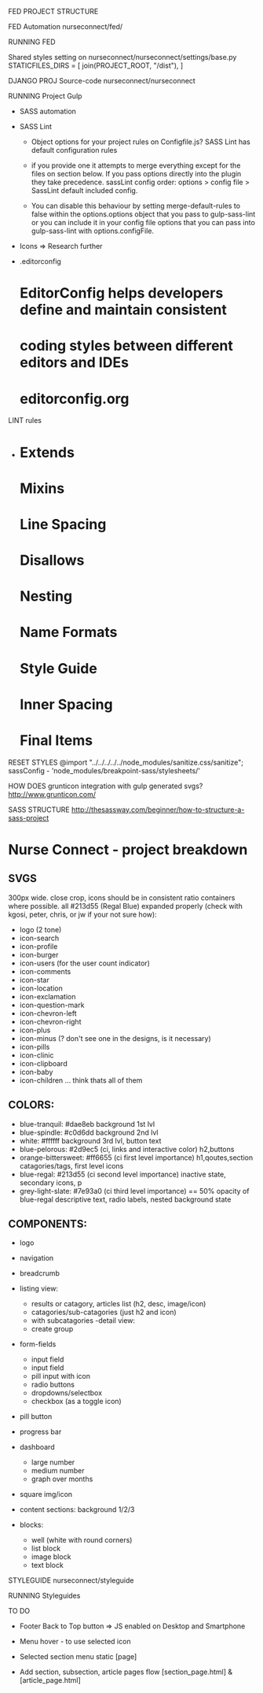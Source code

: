 FED PROJECT STRUCTURE

FED Automation
nurseconnect/fed/

RUNNING FED

Shared styles setting on nurseconnect/nurseconnect/settings/base.py
STATICFILES_DIRS = [
    join(PROJECT_ROOT, "/dist"),
]

DJANGO PROJ Source-code
nurseconnect/nurseconnect

RUNNING Project
Gulp
  - SASS automation
  - SASS Lint
    * Object options for your project rules on Configfile.js?
    SASS Lint has default configuration rules
    * if you provide one it attempts to merge everything except for the files on section below.
    If you pass options directly into the plugin they take precedence.
    sassLint config order: options > config file > SassLint default included config.

    * You can disable this behaviour by setting merge-default-rules to false within the options.options object that you pass to gulp-sass-lint or you can include it in your config file options that you can pass into gulp-sass-lint with options.configFile.

  - Icons => Research further
  - .editorconfig
    # EditorConfig helps developers define and maintain consistent
    # coding styles between different editors and IDEs
    # editorconfig.org

  LINT rules
  -   # Extends
      # Mixins
      # Line Spacing
      # Disallows
      # Nesting
      # Name Formats
      # Style Guide
      # Inner Spacing
      # Final Items

  RESET STYLES
  @import "../../../../../node_modules/sanitize.css/sanitize";
  sassConfig - 'node_modules/breakpoint-sass/stylesheets/'

  HOW DOES grunticon integration with gulp generated svgs?
  http://www.grunticon.com/

  SASS STRUCTURE
  http://thesassway.com/beginner/how-to-structure-a-sass-project


  # Nurse Connect - project breakdown

  ## SVGS

   300px wide. close crop, icons should be in consistent ratio containers where possible. all #213d55 (Regal Blue) expanded properly (check with kgosi, peter, chris, or jw if your not sure how):

  - logo (2 tone)
  - icon-search
  - icon-profile
  - icon-burger
  - icon-users (for the user count indicator)
  - icon-comments
  - icon-star
  - icon-location
  - icon-exclamation
  - icon-question-mark
  - icon-chevron-left
  - icon-chevron-right
  - icon-plus
  - icon-minus (? don't see one in the designs, is it necessary)
  - icon-pills
  - icon-clinic
  - icon-clipboard
  - icon-baby
  - icon-children
  ... think thats all of them


  ## COLORS:

  - blue-tranquil: #dae8eb
      background 1st lvl
  - blue-spindle: #c0d6dd
      background 2nd lvl
  - white: #ffffff
      background 3rd lvl, button text
  - blue-pelorous: #2d9ec5 (ci, links and interactive color)
      h2,buttons
  - orange-bittersweet: #ff6655 (ci first level importance)
      h1,qoutes,section catagories/tags, first level icons
  - blue-regal: #213d55 (ci second level importance)
      inactive state, secondary icons, p
  - grey-light-slate: #7e93a0 (ci third level importance) == 50% opacity of blue-regal
      descriptive text, radio labels, nested background state

  ## COMPONENTS:

  - logo
  - navigation
  - breadcrumb
  - listing view:
    - results or catagory,  articles list (h2, desc, image/icon)
    - catagories/sub-catagories (just h2 and icon)
    - with subcatagories
  -detail view:
    - create group

  - form-fields
    - input field
    - input field
    - pill input with icon
    - radio buttons
    - dropdowns/selectbox
    - checkbox (as a toggle icon)
  - pill button
  - progress bar
  - dashboard
    - large number
    - medium number
    - graph over months
  - square img/icon
  - content sections:
      background 1/2/3
  - blocks:
    - well (white with round corners)
    - list block
    - image block
    - text block


STYLEGUIDE
nurseconnect/styleguide

RUNNING Styleguides


TO DO

- Footer Back to Top button
  => JS enabled on Desktop and Smartphone
- Menu hover - to use selected icon
- Selected section menu static [page]

- Add section, subsection, article pages flow [section_page.html] & [article_page.html]
